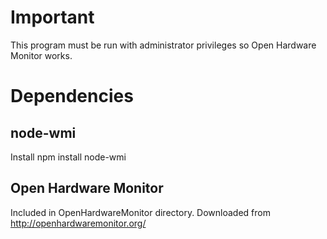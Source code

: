 # Important

This program must be run with administrator privileges so Open Hardware Monitor works.

# Dependencies

## node-wmi
Install
	npm install node-wmi
	
##	Open Hardware Monitor 
Included in OpenHardwareMonitor directory. 
Downloaded from http://openhardwaremonitor.org/